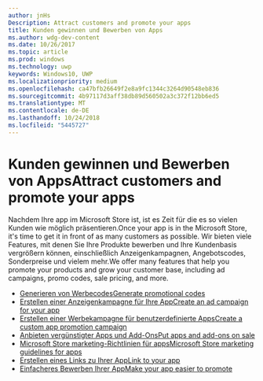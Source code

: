 ```yaml
---
author: jnHs
Description: Attract customers and promote your apps
title: Kunden gewinnen und Bewerben von Apps
ms.author: wdg-dev-content
ms.date: 10/26/2017
ms.topic: article
ms.prod: windows
ms.technology: uwp
keywords: Windows10, UWP
ms.localizationpriority: medium
ms.openlocfilehash: ca47bfb26649f2e8a9fc1344c3264d90548eb836
ms.sourcegitcommit: 4b97117d3aff38db89d560502a3c372f12bb6ed5
ms.translationtype: MT
ms.contentlocale: de-DE
ms.lasthandoff: 10/24/2018
ms.locfileid: "5445727"
---
```

# <a name="attract-customers-and-promote-your-apps"></a><span data-ttu-id="cf833-103">Kunden gewinnen und Bewerben von Apps</span><span class="sxs-lookup"><span data-stu-id="cf833-103">Attract customers and promote your apps</span></span>

<span data-ttu-id="cf833-104">Nachdem Ihre app im Microsoft Store ist, ist es Zeit für die es so vielen Kunden wie möglich präsentieren.</span><span class="sxs-lookup"><span data-stu-id="cf833-104">Once your app is in the Microsoft Store, it's time to get it in front of as many customers as possible.</span></span> <span data-ttu-id="cf833-105">Wir bieten viele Features, mit denen Sie Ihre Produkte bewerben und Ihre Kundenbasis vergrößern können, einschließlich Anzeigenkampagnen, Angebotscodes, Sonderpreise und vielem mehr.</span><span class="sxs-lookup"><span data-stu-id="cf833-105">We offer many features that help you promote your products and grow your customer base, including ad campaigns, promo codes, sale pricing, and more.</span></span>

-   [<span data-ttu-id="cf833-106">Generieren von Werbecodes</span><span class="sxs-lookup"><span data-stu-id="cf833-106">Generate promotional codes</span></span>](generate-promotional-codes.md)
-   [<span data-ttu-id="cf833-107">Erstellen einer Anzeigenkampagne für Ihre App</span><span class="sxs-lookup"><span data-stu-id="cf833-107">Create an ad campaign for your app</span></span>](create-an-ad-campaign-for-your-app.md)
-   [<span data-ttu-id="cf833-108">Erstellen einer Werbekampagne für benutzerdefinierte Apps</span><span class="sxs-lookup"><span data-stu-id="cf833-108">Create a custom app promotion campaign</span></span>](create-a-custom-app-promotion-campaign.md)
-   [<span data-ttu-id="cf833-109">Anbieten vergünstigter Apps und Add-Ons</span><span class="sxs-lookup"><span data-stu-id="cf833-109">Put apps and add-ons on sale</span></span>](put-apps-and-add-ons-on-sale.md)
-   [<span data-ttu-id="cf833-110">Microsoft Store marketing-Richtlinien für apps</span><span class="sxs-lookup"><span data-stu-id="cf833-110">Microsoft Store marketing guidelines for apps</span></span>](app-marketing-guidelines.md)
-   [<span data-ttu-id="cf833-111">Erstellen eines Links zu Ihrer App</span><span class="sxs-lookup"><span data-stu-id="cf833-111">Link to your app</span></span>](link-to-your-app.md)
-   [<span data-ttu-id="cf833-112">Einfacheres Bewerben Ihrer App</span><span class="sxs-lookup"><span data-stu-id="cf833-112">Make your app easier to promote</span></span>](make-your-app-easier-to-promote.md)

 

 
